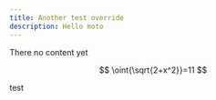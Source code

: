 ```yaml
---
title: Another test override
description: Hello moto
---
```


There no content yet

$$ \oint{\sqrt{2+x^2}}=11 $$


test


<w-rope-simulation></w-rope-simulation>

<script type="text/javascript" src="/assets/widgets/w-rope-simulation.js" ></script>

